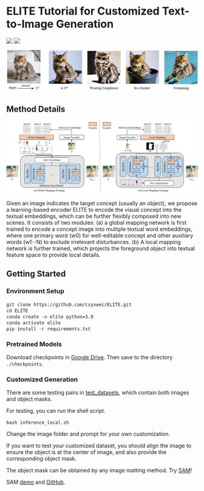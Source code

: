 # ELITE Tutorial for Customized Text-to-Image Generation


<a href="https://arxiv.org/pdf/2302.13848.pdf"><img src="https://img.shields.io/badge/arXiv-2302.13848-b31b1b.svg" height=22.5></a>
<a href="https://huggingface.co/spaces/ELITE-library/ELITE"><img src="https://img.shields.io/static/v1?label=HuggingFace&message=gradio demo&color=darkgreen" height=22.5></a>

![method](assets/results.png)


## Method Details

![method](assets/method.png)

Given an image indicates the target concept (usually an object), we propose a learning-based encoder ELITE to encode the visual concept into the textual embeddings, which can be further flexibly composed into new scenes.  It consists of two modules: (a) a global mapping network is first trained to encode a concept image into multiple textual word embeddings, where one primary word (w0) for well-editable concept and other auxiliary words (w1···N) to exclude irrelevant disturbances. (b) A local mapping network is further trained, which projects the foreground object into textual feature space to provide local details.


## Getting Started

### Environment Setup

```shell
git clone https://github.com/csyxwei/ELITE.git
cd ELITE
conda create -n elite python=3.9
conda activate elite
pip install -r requirements.txt
```

### Pretrained Models

Download checkpoints in [Google Drive](https://drive.google.com/drive/folders/1y7KOo8T7FkknWLbFrbAvgYbha2xipXYs?usp=drive_link). Then save to the directory `./checkpoints`.


### Customized Generation

There are some testing pairs in [test_datasets](./test_datasets), which contain both images and object masks. 

For testing, you can run the shell script.
```
bash inference_local.sh
```
Change the image folder and prompt for your own customization.

If you want to test your customized dataset, you should align the image to ensure the object is at the center of image, and also provide the corresponding object mask. 

The object mask can be obtained by any image matting method. Try [SAM](https://segment-anything.com/)!

SAM [demo](https://segment-anything.com/demo) and [GitHub](https://github.com/facebookresearch/segment-anything).
